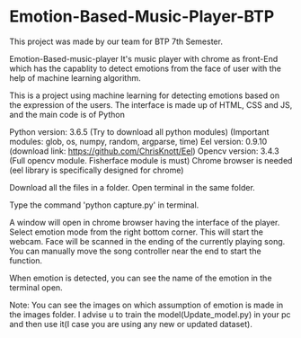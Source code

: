 # Emotion-Based-Music-Player-BTP
This project was made by our team for BTP 7th Semester.

Emotion-Based-music-player 
It's music player with chrome as front-End which has the capablity to detect emotions from the face of user with the help of machine learning algorithm.

This is a project using machine learning for detecting emotions based on the expression of the users. 
The interface is made up of HTML, CSS and JS, and the main code is of Python

Python version: 3.6.5 (Try to download all python modules)
(Important modules: glob, os, numpy, random, argparse, time) 
Eel version: 0.9.10 (download link: https://github.com/ChrisKnott/Eel) 
Opencv version: 3.4.3 (Full opencv module. Fisherface module is must) 
Chrome browser is needed (eel library is specifically designed for chrome)

Download all the files in a folder. Open terminal in the same folder.

Type the command 'python capture.py' in terminal.

A window will open in chrome browser having the interface of the player. 
Select emotion mode from the right bottom corner. 
This will start the webcam. 
Face will be scanned in the ending of the currently playing song. 
You can manually move the song controller near the end to start the function.

When emotion is detected, you can see the name of the emotion in the terminal open.


Note: You can see the images on which assumption of emotion is made in the images folder. 
I advise u to train the model(Update_model.py) in your pc and then use it(I case you are using any new or updated dataset).




